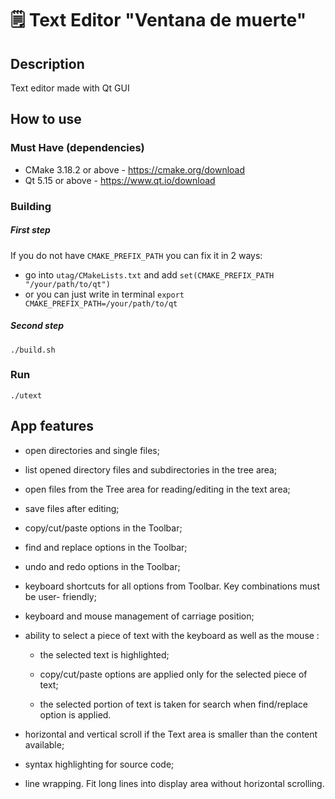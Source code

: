 # 🗒 Text Editor "Ventana de muerte"

## Description
Text editor made with Qt GUI

## How to use

### Must Have (dependencies)
- CMake 3.18.2 or above - https://cmake.org/download
- Qt 5.15 or above - https://www.qt.io/download

### Building
##### First step
If you do not have ```CMAKE_PREFIX_PATH``` you can fix it in 2 ways:
- go into ```utag/CMakeLists.txt``` and add ```set(CMAKE_PREFIX_PATH "/your/path/to/qt")```
- or you can just write in terminal ```export CMAKE_PREFIX_PATH=/your/path/to/qt```

##### Second step
    ./build.sh

### Run
    ./utext 

## App features
- open directories and single files;
- list opened directory files and subdirectories in the tree area;
- open files from the Tree area for reading/editing in the text area;
- save files after editing;
- copy/cut/paste options in the Toolbar;
- find and replace options in the Toolbar;
- undo and redo options in the Toolbar;
- keyboard shortcuts for all options from Toolbar. Key combinations must be user- friendly;
- keyboard and mouse management of carriage position;
- ability to select a piece of text with the keyboard as well as the mouse :

    - the selected text is highlighted;
    
    - copy/cut/paste options are applied only for the selected piece of text;
    
    - the selected portion of text is taken for search when find/replace option is applied.
    
- horizontal and vertical scroll if the Text area is smaller than the content available;
- syntax highlighting for source code;
- line wrapping. Fit long lines into display area without horizontal scrolling.
